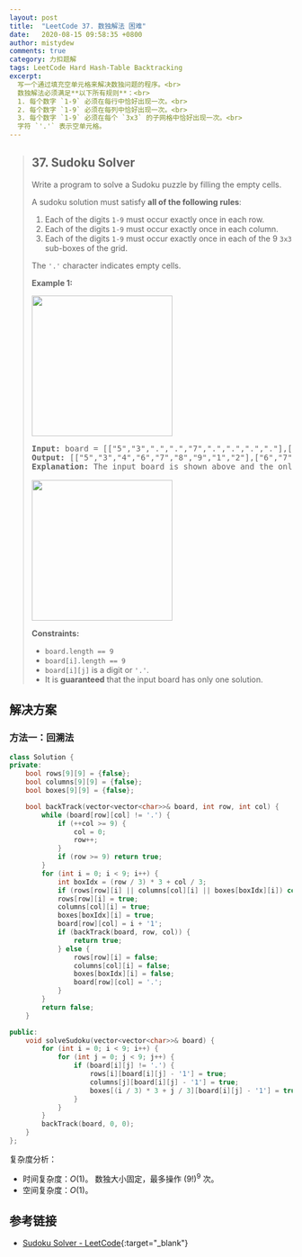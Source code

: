 ```yaml
---
layout: post
title:  "LeetCode 37. 数独解法 困难"
date:   2020-08-15 09:58:35 +0800
author: mistydew
comments: true
category: 力扣题解
tags: LeetCode Hard Hash-Table Backtracking
excerpt:
  写一个通过填充空单元格来解决数独问题的程序。<br>
  数独解法必须满足**以下所有规则**：<br>
  1. 每个数字 `1-9` 必须在每行中恰好出现一次。<br>
  2. 每个数字 `1-9` 必须在每列中恰好出现一次。<br>
  3. 每个数字 `1-9` 必须在每个 `3x3` 的子网格中恰好出现一次。<br>
  字符 `'.'` 表示空单元格。
---
```

> ## 37. Sudoku Solver
> 
> Write a program to solve a Sudoku puzzle by filling the empty cells.
> 
> A sudoku solution must satisfy **all of the following rules**:
> 
> 1. Each of the digits `1-9` must occur exactly once in each row.
> 2. Each of the digits `1-9` must occur exactly once in each column.
> 3. Each of the digits `1-9` must occur exactly once in each of the 9 `3x3`
> sub-boxes of the grid.
> 
> The `'.'` character indicates empty cells.
> 
> **Example 1:**
> 
> <img src="https://upload.wikimedia.org/wikipedia/commons/thumb/f/ff/Sudoku-by-L2G-20050714.svg/250px-Sudoku-by-L2G-20050714.svg.png" style="height:250px; width:250px">
> 
> <pre>
> <strong>Input:</strong> board = [["5","3",".",".","7",".",".",".","."],["6",".",".","1","9","5",".",".","."],[".","9","8",".",".",".",".","6","."],["8",".",".",".","6",".",".",".","3"],["4",".",".","8",".","3",".",".","1"],["7",".",".",".","2",".",".",".","6"],[".","6",".",".",".",".","2","8","."],[".",".",".","4","1","9",".",".","5"],[".",".",".",".","8",".",".","7","9"]]
> <strong>Output:</strong> [["5","3","4","6","7","8","9","1","2"],["6","7","2","1","9","5","3","4","8"],["1","9","8","3","4","2","5","6","7"],["8","5","9","7","6","1","4","2","3"],["4","2","6","8","5","3","7","9","1"],["7","1","3","9","2","4","8","5","6"],["9","6","1","5","3","7","2","8","4"],["2","8","7","4","1","9","6","3","5"],["3","4","5","2","8","6","1","7","9"]]
> <strong>Explanation:</strong> The input board is shown above and the only valid solution is shown below:
> 
> <img src="https://upload.wikimedia.org/wikipedia/commons/thumb/3/31/Sudoku-by-L2G-20050714_solution.svg/250px-Sudoku-by-L2G-20050714_solution.svg.png" style="height:250px; width:250px">
> </pre>
> 
> **Constraints:**
> 
> * `board.length == 9`
> * `board[i].length == 9`
> * `board[i][j]` is a digit or `'.'`.
> * It is **guaranteed** that the input board has only one solution.

## 解决方案

### 方法一：回溯法

```cpp
class Solution {
private:
    bool rows[9][9] = {false};
    bool columns[9][9] = {false};
    bool boxes[9][9] = {false};

    bool backTrack(vector<vector<char>>& board, int row, int col) {
        while (board[row][col] != '.') {
            if (++col >= 9) {
                col = 0;
                row++;
            }
            if (row >= 9) return true;
        }
        for (int i = 0; i < 9; i++) {
            int boxIdx = (row / 3) * 3 + col / 3;
            if (rows[row][i] || columns[col][i] || boxes[boxIdx][i]) continue;
            rows[row][i] = true;
            columns[col][i] = true;
            boxes[boxIdx][i] = true;
            board[row][col] = i + '1';
            if (backTrack(board, row, col)) {
                return true;
            } else {
                rows[row][i] = false;
                columns[col][i] = false;
                boxes[boxIdx][i] = false;
                board[row][col] = '.';
            }
        }
        return false;
    }

public:
    void solveSudoku(vector<vector<char>>& board) {
        for (int i = 0; i < 9; i++) {
            for (int j = 0; j < 9; j++) {
                if (board[i][j] != '.') {
                    rows[i][board[i][j] - '1'] = true;
                    columns[j][board[i][j] - '1'] = true;
                    boxes[(i / 3) * 3 + j / 3][board[i][j] - '1'] = true;
                }
            }
        }
        backTrack(board, 0, 0);
    }
};
```

复杂度分析：
* 时间复杂度：*O*(1)。
  数独大小固定，最多操作 (9!)<sup>9</sup> 次。
* 空间复杂度：*O*(1)。

## 参考链接

* [Sudoku Solver - LeetCode](https://leetcode.com/problems/sudoku-solver/){:target="_blank"}
